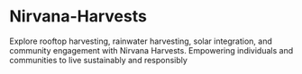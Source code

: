 # Nirvana-Harvests
Explore rooftop harvesting, rainwater harvesting, solar integration, and community engagement with Nirvana Harvests. Empowering individuals and communities to live sustainably and responsibly
